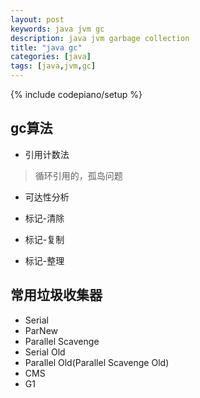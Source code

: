```yaml
---
layout: post
keywords: java jvm gc
description: java jvm garbage collection 
title: "java gc"
categories: [java]
tags: [java,jvm,gc]
---
```

{% include codepiano/setup %}

## gc算法

* 引用计数法
> 循环引用的，孤岛问题

* 可达性分析

* 标记-清除
* 标记-复制
* 标记-整理

## 常用垃圾收集器
* Serial
* ParNew
* Parallel Scavenge
* Serial Old
* Parallel Old(Parallel Scavenge Old) 
* CMS
* G1



